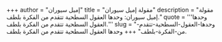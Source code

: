 +++
author = "إميل سيوران"
title = "مقولة إميل سيوران"
description = "مقولة إميل سيوران: وحدها العقول السطحية تتقدم من الفكرة بلطف."
quote = '''وحدها العقول السطحية تتقدم من الفكرة بلطف.'''
slug = "وحدها-العقول-السطحية-تتقدم-من-الفكرة-بلطف"
+++
وحدها العقول السطحية تتقدم من الفكرة بلطف.
